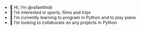 - 👋 Hi, I’m @rafaeltitob
- 👀 I’m interested in sports, films and trips
- 🌱 I’m currently learning to program in Python and to play piano
- 💞️ I’m looking to collaborate on any projects in Python


<!---
RafaelTitoB/RafaelTitoB is a ✨ special ✨ repository because its `README.md` (this file) appears on your GitHub profile.
You can click the Preview link to take a look at your changes.
--->
